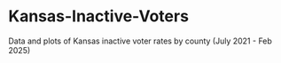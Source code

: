 # Kansas-Inactive-Voters
Data and plots of Kansas inactive voter rates by county (July 2021 - Feb 2025)
